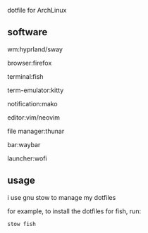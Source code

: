 dotfile for ArchLinux

## software

wm:hyprland/sway

browser:firefox

terminal:fish

term-emulator:kitty

notification:mako

editor:vim/neovim

file manager:thunar

bar:waybar

launcher:wofi

## usage

i use gnu stow to manage my dotfiles

for example, to install the dotfiles for fish, run:

```bash
stow fish
```


